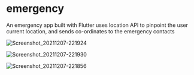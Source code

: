 # emergency

An emergency app built with Flutter uses location API to pinpoint the user current location, and sends co-ordinates to the emergency contacts

![Screenshot_20211207-221924](https://user-images.githubusercontent.com/73750587/145113003-6d2c7e00-43a4-459f-ad0f-27559d895c72.png)

![Screenshot_20211207-221930](https://user-images.githubusercontent.com/73750587/145113005-d9cec4a3-374e-4e57-84a5-d280a8f272ba.png)

![Screenshot_20211207-221856](https://user-images.githubusercontent.com/73750587/145113007-66239cf5-2363-444d-bc2c-1925fa7c7014.png)
